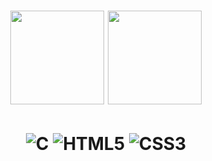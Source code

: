 

<h1 align="center">
  <img height="150em" src="https://github-readme-stats-eight-theta.vercel.app/api?username=YureDomingues&theme=gotham&include_all_commits=true&count_private=true&contribs&show_icons=true&" alt=""/>
  <img height="150em" src="https://github-readme-stats-eight-theta.vercel.app/api/top-langs/?username=YureDomingues&layout=compact&theme=gotham&hide=javascript" alt=""/>
</h1>
<h1 align="center">
  <img src="https://img.shields.io/badge/C-00599C?style=for-the-badge&logo=c&logoColor=white" alt="C">
  <img src="https://img.shields.io/badge/HTML5-E34F26?style=for-the-badge&logo=html5&logoColor=white" alt="HTML5">
  <img src="https://img.shields.io/badge/CSS3-1572B6?style=for-the-badge&logo=css3&logoColor=white" alt="CSS3">
</h1>

